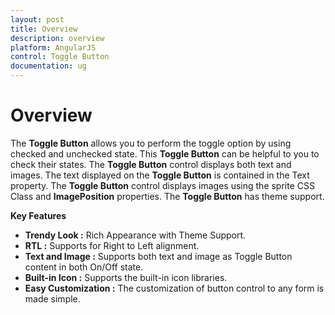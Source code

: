 ```yaml
---
layout: post
title: Overview
description: overview
platform: AngularJS
control: Toggle Button
documentation: ug
---
```


# Overview

The **Toggle Button** allows you to perform the toggle option by using checked and unchecked state. This **Toggle Button** can be helpful to you to check their states. The **Toggle Button** control displays both text and images. The text displayed on the **Toggle Button** is contained in the Text property. The **Toggle Button** control displays images using the sprite CSS Class and **ImagePosition** properties. The **Toggle Button** has theme support.

**Key Features**

* **Trendy Look :** Rich Appearance with Theme Support.
* **RTL :** Supports for Right to Left alignment.
* **Text and Image :** Supports both text and image as Toggle Button content in both On/Off state.
* **Built-in Icon :** Supports the built-in icon libraries.
* **Easy Customization :** The customization of button control to any form is made simple.



